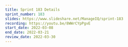 ```yaml
---
title: Sprint 183 Details
sprint_number: 183
slides: https://www.slideshare.net/ManageIQ/sprint-183
recording: https://youtu.be/8WWrCYpPgvE
start_date: 2022-03-08
end_date: 2022-03-21
review_date: 2022-03-30
---
```

